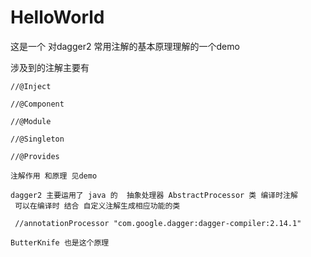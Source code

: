 # HelloWorld

这是一个 对dagger2 常用注解的基本原理理解的一个demo

涉及到的注解主要有

    //@Inject

    //@Component

    //@Module

    //@Singleton

    //@Provides

    注解作用 和原理 见demo

    dagger2 主要运用了 java 的  抽象处理器 AbstractProcessor 类 编译时注解
     可以在编译时 结合 自定义注解生成相应功能的类

     //annotationProcessor "com.google.dagger:dagger-compiler:2.14.1"

    ButterKnife 也是这个原理
